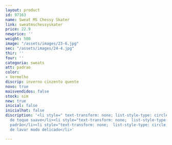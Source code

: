 ```yaml
---
layout: product
id: 97163
name: Sweat MS Chessy Skater
link: sweatmschessyskater
price: 22.9
newprice: ''
weight: 500
image: "/assets/images/23-6.jpg"
sec: "/assets/images/24-4.jpg"
thir: ''
four: ''
categoria: sweats
att: padrao
color:
- Vermelho
discrip: inverno cinzento quente
novo: true
maisvendidos: false
stock: sim
new: true
inicial: false
inicialhat: false
discription: '<li style=" text-transform: none; list-style-type: circle; ">Tecido
  de toque suave</li><li style="text-transform: none;  list-style-type: circle; ">Sweat
  padrão</li><li style="text-transform: none;  list-style-type: circle; ">Máquina
  de lavar modo delicado</li>'

---
```

